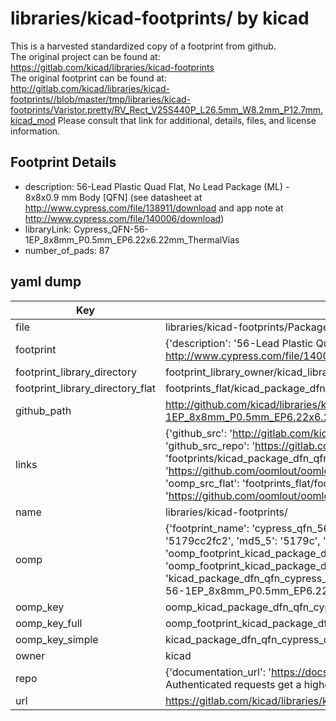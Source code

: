 # libraries/kicad-footprints/ by kicad  
This is a harvested standardized copy of a footprint from github.  
The original project can be found at:  
https://gitlab.com/kicad/libraries/kicad-footprints  
The original footprint can be found at:
http://gitlab.com/kicad/libraries/kicad-footprints//blob/master/tmp/libraries/kicad-footprints/Varistor.pretty/RV_Rect_V25S440P_L26.5mm_W8.2mm_P12.7mm.kicad_mod
Please consult that link for additional, details, files, and license information.  
## Footprint Details
* description: 56-Lead Plastic Quad Flat, No Lead Package (ML) - 8x8x0.9 mm Body [QFN] (see datasheet at http://www.cypress.com/file/138911/download and app note at http://www.cypress.com/file/140006/download)  
* libraryLink: Cypress_QFN-56-1EP_8x8mm_P0.5mm_EP6.22x6.22mm_ThermalVias  
* number_of_pads: 87  
## yaml dump  
| Key | Value |  
| --- | --- |  
| file | libraries/kicad-footprints/Package_DFN_QFN.pretty/Cypress_QFN-56-1EP_8x8mm_P0.5mm_EP6.22x6.22mm_ThermalVias.kicad_mod |  
| footprint | {'description': '56-Lead Plastic Quad Flat, No Lead Package (ML) - 8x8x0.9 mm Body [QFN] (see datasheet at http://www.cypress.com/file/138911/download and app note at http://www.cypress.com/file/140006/download)', 'libraryLink': 'Cypress_QFN-56-1EP_8x8mm_P0.5mm_EP6.22x6.22mm_ThermalVias', 'number_of_pads': 87} |  
| footprint_library_directory | footprint_library_owner/kicad_libraries/kicad-footprints/ |  
| footprint_library_directory_flat | footprints_flat/kicad_package_dfn_qfn_cypress_qfn_56_1ep_8x8mm_p0_5mm_ep6_22x6_22mm_thermalvias/working |  
| github_path | http://github.com/kicad/libraries/kicad-footprints//blob/master/tmp/libraries/kicad-footprints/Package_DFN_QFN.pretty/Cypress_QFN-56-1EP_8x8mm_P0.5mm_EP6.22x6.22mm_ThermalVias.kicad_mod |  
| links | {'github_src': 'http://gitlab.com/kicad/libraries/kicad-footprints//blob/master/tmp/libraries/kicad-footprints/Varistor.pretty/RV_Rect_V25S440P_L26.5mm_W8.2mm_P12.7mm.kicad_mod', 'github_src_repo': 'https://gitlab.com/kicad/libraries/kicad-footprints', 'oomp_bot': 'footprints/kicad_package_dfn_qfn_cypress_qfn_56_1ep_8x8mm_p0_5mm_ep6_22x6_22mm_thermalvias/working', 'oomp_bot_github': 'https://github.com/oomlout/oomlout_oomp_footprint_bot/tree/main/footprints/kicad_package_dfn_qfn_cypress_qfn_56_1ep_8x8mm_p0_5mm_ep6_22x6_22mm_thermalvias/working', 'oomp_src_flat': 'footprints_flat/footprints_flat/kicad_package_dfn_qfn_cypress_qfn_56_1ep_8x8mm_p0_5mm_ep6_22x6_22mm_thermalvias/working', 'oomp_src_flat_github': 'https://github.com/oomlout/oomlout_oomp_footprint_src/tree/main/footprints_flat/kicad_package_dfn_qfn_cypress_qfn_56_1ep_8x8mm_p0_5mm_ep6_22x6_22mm_thermalvias/working'} |  
| name | libraries/kicad-footprints/ |  
| oomp | {'footprint_name': 'cypress_qfn_56_1ep_8x8mm_p0_5mm_ep6_22x6_22mm_thermalvias', 'library_name': 'package_dfn_qfn', 'md5': '5179cc2fc266f9f09022d6cad2adbf08', 'md5_10': '5179cc2fc2', 'md5_5': '5179c', 'md5_6': '5179cc', 'oomp_key': 'oomp_kicad_package_dfn_qfn_cypress_qfn_56_1ep_8x8mm_p0_5mm_ep6_22x6_22mm_thermalvias', 'oomp_key_extra': 'oomp_footprint_kicad_package_dfn_qfn_cypress_qfn_56_1ep_8x8mm_p0_5mm_ep6_22x6_22mm_thermalvias', 'oomp_key_full': 'oomp_footprint_kicad_package_dfn_qfn_cypress_qfn_56_1ep_8x8mm_p0_5mm_ep6_22x6_22mm_thermalvias_5179cc', 'oomp_key_simple': 'kicad_package_dfn_qfn_cypress_qfn_56_1ep_8x8mm_p0_5mm_ep6_22x6_22mm_thermalvias', 'original_filename': 'libraries/kicad-footprints/Package_DFN_QFN.pretty/Cypress_QFN-56-1EP_8x8mm_P0.5mm_EP6.22x6.22mm_ThermalVias.kicad_mod', 'owner_name': 'kicad'} |  
| oomp_key | oomp_kicad_package_dfn_qfn_cypress_qfn_56_1ep_8x8mm_p0_5mm_ep6_22x6_22mm_thermalvias |  
| oomp_key_full | oomp_footprint_kicad_package_dfn_qfn_cypress_qfn_56_1ep_8x8mm_p0_5mm_ep6_22x6_22mm_thermalvias |  
| oomp_key_simple | kicad_package_dfn_qfn_cypress_qfn_56_1ep_8x8mm_p0_5mm_ep6_22x6_22mm_thermalvias |  
| owner | kicad |  
| repo | {'documentation_url': 'https://docs.github.com/rest/overview/resources-in-the-rest-api#rate-limiting', 'message': "API rate limit exceeded for 84.66.173.59. (But here's the good news: Authenticated requests get a higher rate limit. Check out the documentation for more details.)"} |  
| url | https://gitlab.com/kicad/libraries/kicad-footprints |  

